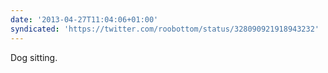 ```yaml
---
date: '2013-04-27T11:04:06+01:00'
syndicated: 'https://twitter.com/roobottom/status/328090921918943232'
---
```

Dog sitting.
